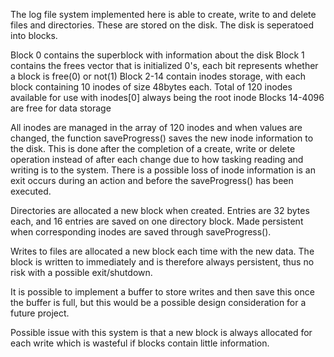 The log file system implemented here is able to create, write to and delete files and directories.  These are stored on the disk. The disk is seperatoed into blocks.

Block 0 contains the superblock with information about the disk
Block 1 contains the frees vector that is initialized 0's, each bit represents whether a block is free(0) or not(1)
Block 2-14 contain inodes storage, with each block containing 10 inodes of size 48bytes each. Total of 120 inodes available for use with inodes[0] always being the root inode
Blocks 14-4096 are free for data storage

All inodes are managed in the array of 120 inodes and when values are changed, the function saveProgress() saves the new inode information to the disk.
This is done after the completion of a create, write or delete operation instead of after each change due to how tasking reading and writing is to the system.
There is a possible loss of inode information is an exit occurs during an action and before the saveProgress() has been executed.

Directories are allocated a new block when created. Entries are 32 bytes each, and 16 entries are saved on one directory block.
Made persistent when corresponding inodes are saved through saveProgress().

Writes to files are allocated a new block each time with the new data. The block is written to immediately and is therefore always persistent, thus no risk with a possible exit/shutdown.

It is possible to implement a buffer to store writes and then save this once the buffer is full, but this would be a possible design consideration for a future project.

Possible issue with this system is that a new block is always allocated for each write which is wasteful if blocks contain little information.

